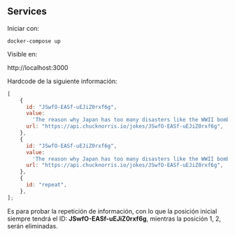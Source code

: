 ## Services

Iniciar con:

```console
docker-compose up
```

Visible en: 

http://localhost:3000

Hardcode de la siguiente información:

```javascript
[
    {
      id: "JSwfO-EASf-uEJiZ0rxf6g",
      value:
        'The reason why Japan has too many disasters like the WWII bombings in Hiroshima and Nagasaki, earthquakes and tsunamis is because they always mispronounced his name in their prayers and praises as "CHUCK NOLLIS" instead of CHUCK NORRIS.',
      url: "https://api.chucknorris.io/jokes/JSwfO-EASf-uEJiZ0rxf6g",
    },
    {
      id: "JSwfO-EASf-uEJiZ0rxf6g",
      value:
        'The reason why Japan has too many disasters like the WWII bombings in Hiroshima and Nagasaki, earthquakes and tsunamis is because they always mispronounced his name in their prayers and praises as "CHUCK NOLLIS" instead of CHUCK NORRIS.',
      url: "https://api.chucknorris.io/jokes/JSwfO-EASf-uEJiZ0rxf6g",
    },
    {
      id: "repeat",
    },
];
```

Es para probar la repetición de información, con lo que la posición inicial siempre tendrá el ID: <strong>JSwfO-EASf-uEJiZ0rxf6g</strong>, mientras la posición 1, 2, serán eliminadas.
